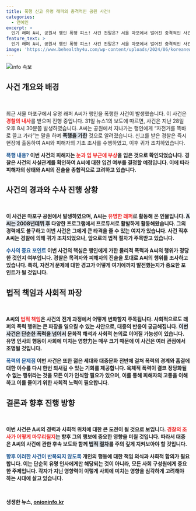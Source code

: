```yaml
---
title: 폭행 신고 유명 래퍼의 충격적인 공원 사건!
categories:
  - 연예인
excerpt: >
  인기 래퍼 A씨, 공원서 행인 폭행 피소! 사건 전말은? 서울 마포에서 벌어진 충격적인 사건! 경찰 조사 착수, 행인은 부상을 입고... 진실은 과연 무엇일까? 클릭하세요!
feature_text: >
  인기 래퍼 A씨, 공원서 행인 폭행 피소! 사건 전말은? 서울 마포에서 벌어진 충격적인 사건! 경찰 조사 착수, 행인은 부상을 입고... 진실은 과연 무엇일까? 클릭하세요!
image: 'https://www.behealthy4u.com/wp-content/uploads/2024/06/koreanews.jpg'
---
```


<p><img src="https://www.behealthy4u.com/wp-content/uploads/2024/06/koreanews.jpg" alt="info 속보" /></p>

<h2 data-ke-size="size26">사건 개요와 배경</h2>

<p data-ke-size="size16">&nbsp;</p>

<p>최근 서울 마포구에서 유명 래퍼 A씨가 행인을 폭행한 사건이 발생했습니다. 이 사건은 <b><span style="color: #ee2323;">경찰의 내사</span></b>를 받으며 진행 중입니다. 31일 뉴스1의 보도에 따르면, 사건은 지난 28일 오후 8시 30분쯤 발생하였습니다. A씨는 공원에서 지나가는 행인에게 “자전거를 똑바로 끌고 가라”는 말을 하며 <b><span style="background-color: #21538527;">폭행을 가한</span></b> 것으로 알려졌습니다. 신고를 받은 경찰은 즉시 현장에 출동하여 A씨와 피해자의 기초 조사를 수행하였고, 이후 귀가 조치하였습니다.</p>

<p><strong><b><span style="color: #1a5490;">폭행 내용?</span><b></strong> 이번 사건의 피해자는 <b><span style="color: #ee2323;">눈과 입 부근에 부상</span></b>을 입은 것으로 확인되었습니다. 경찰은 사건의 사실관계를 확인하여 A씨에 대한 입건 여부를 결정할 예정입니다. 이에 따라 피해자의 상태와 A씨의 진술을 종합적으로 고려하고 있습니다.</p>

<h2 data-ke-size="size26">사건의 경과와 수사 진행 상황</h2>

<p data-ke-size="size16">&nbsp;</p>

<p>이 사건은 마포구 공원에서 발생하였으며, A씨는 <b><span style="color: #ee2323;">유명한 래퍼</span></b>로 활동해 온 인물입니다. <b><span style="background-color: #21538527;">A씨는 2008년데뷔 후</span></b> 다양한 프로그램에서 프로듀서로 활발하게 활동해왔습니다. 그의 경력에도 불구하고 이번 사건은 그에게 큰 타격을 줄 수 있는 여지가 있습니다. 사건 직후 A씨는 경찰에 의해 귀가 조치되었으나, 앞으로의 법적 절차가 주목받고 있습니다.</p>

<p><FONT COLOR="#1a5490"><b>수사의 중요 포인트</b></FONT> 이번 사건의 핵심은 행인에게 가한 물리적 폭력과 A씨의 행위가 정당한 것인지 여부입니다. 경찰은 목격자와 피해자의 진술을 토대로 A씨의 행위를 조사하고 있습니다. 특히, 자전거 문제에 대한 경고가 어떻게 여기에까지 발전했는지가 중요한 포인트가 될 것입니다.</p>

<h2 data-ke-size="size26">법적 책임과 사회적 파장</h2>

<p data-ke-size="size16">&nbsp;</p>

<p>A씨의 <b><span style="color: #ee2323;">법적 책임</span></b>은 사건의 전개 과정에서 어떻게 변화할지 주목됩니다. 사회적으로도 래퍼의 폭력 행위는 큰 파장을 일으킬 수 있는 사안으로, 대중의 반응이 궁금해집니다. <b><span style="background-color: #21538527;">이번 사건은 단순한 폭력을 넘어서</span></b> 문화적 해석과 사회적 논의로 이어질 가능성이 있습니다. 유명 인사의 행동이 사회에 미치는 영향力는 매우 크기 때문에 이 사건은 여러 관점에서 조명될 것입니다.</p>

<p><b><span style="color: #1a5490;">폭력의 문제점</span></b> 이번 사건은 또한 젊은 세대와 대중문화 전반에 걸쳐 폭력의 경계와 흠결에 대한 이슈를 다시 한번 되새길 수 있는 기회를 제공합니다. 육체적 폭력이 결코 정당화될 수 없는 행위라는 것을 모든 이가 인식할 필요가 있으며, 이를 통해 피해자의 고통을 이해하고 이를 줄이기 위한 사회적 노력이 필요합니다.</p>

<h2 data-ke-size="size26">결론과 향후 진행 방향</h2>

<p data-ke-size="size16">&nbsp;</p>

<p>이번 사건은 A씨의 경력과 사회적 위치에 대한 큰 도전이 될 것으로 보입니다. <b><span style="color: #ee2323;">경찰의 조사가 어떻게 마무리될지</span></b>는 향후 그의 행보에 중요한 영향을 미칠 것입니다. 따라서 대중은 A씨의 사건에 관한 후속 보도와 함께 <b><span style="background-color: #21538527;">법적 절차</span></b>를 주의 깊게 지켜보아야 할 것입니다.</p>

<p><b><span style="color: #1a5490;">향후 이러한 사건이 반복되지 않도록</span></b> 개인의 행동에 대한 책임 의식과 사회적 합의가 필요합니다. 이는 단순히 유명 인사에게만 해당되는 것이 아니라, 모든 사회 구성원에게 중요한 주제입니다. 각자가 지닌 영향력이 이렇게 사회에 미치는 영향을 심각하게 고려해야 하는 시대에 살고 있습니다.</p>

<p data-ke-size="size16">&nbsp;</p>
생생한 뉴스, <a href="https://onioninfo.kr" rel="dofollow">onioninfo.kr</a>


